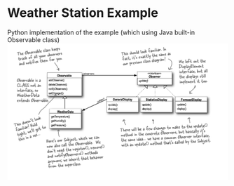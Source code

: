 # Weather Station Example
Python implementation of the example (which using Java built-in Observable class) 
![Weather Station Design](../images/observerpattern.png)
